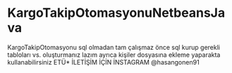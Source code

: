 # KargoTakipOtomasyonuNetbeansJava
KargoTakipOtomasyonu  sql olmadan tam çalışmaz önce sql kurup gerekli tabloları vs. oluşturmanız lazım ayrıca kişiler dosyasına ekleme yaparakta kullanabilirsiniz
ETÜ* İLETİŞİM İÇİN 
İNSTAGRAM 
@hasangonen91

